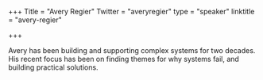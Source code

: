 +++
Title = "Avery Regier"
Twitter = "averyregier"
type = "speaker"
linktitle = "avery-regier"

+++

Avery has been building and supporting complex systems for two decades.  His recent focus has been on finding themes for why systems fail, and building practical solutions.
